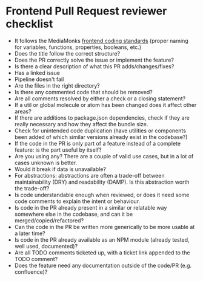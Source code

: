 # Frontend Pull Request reviewer checklist

- It follows the MediaMonks [frontend coding standards](https://github.com/mediamonks/frontend-coding-standards) (proper naming for variables, functions, properties, booleans, etc.)
- Does the title follow the correct structure?
- Does the PR correctly solve the issue or implement the feature?
- Is there a clear description of what this PR adds/changes/fixes?
- Has a linked issue
- Pipeline doesn't fail
- Are the files in the right directory?
- Is there any commented code that should be removed?
- Are all comments resolved by either a check or a closing statement?
- If a util or global molecule or atom has been changed does it affect other areas?
- If there are additions to package.json dependencies, check if they are really necessary and how they affect the bundle size.
- Check for unintended code duplication (have utilities or components been added of which similar versions already exist in the codebase?)
- If the code in the PR is only part of a feature instead of a complete feature: is the part useful by itself?
- Are you using any? There are a couple of valid use cases, but in a lot of cases unknown is better.
- Would it break if data is unavailable?
- For abstractions: abstractions are often a trade-off between maintainability (DRY) and readability (DAMP). Is this abstraction worth the trade-off?
- Is code understandable enough when reviewed, or does it need some code comments to explain the intent or behaviour.
- Is code in the PR already present in a similar or relatable way somewhere else in the codebase, and can it be merged/copied/refactored?
- Can the code in the PR be written more generically to be more usable at a later time?
- Is code in the PR already available as an NPM module (already tested, well used, documented)?
- Are all TODO comments ticketed up, with a ticket link appended to the TODO comment?
- Does the feature need any documentation outside of the code/PR (e.g. confluence)?
